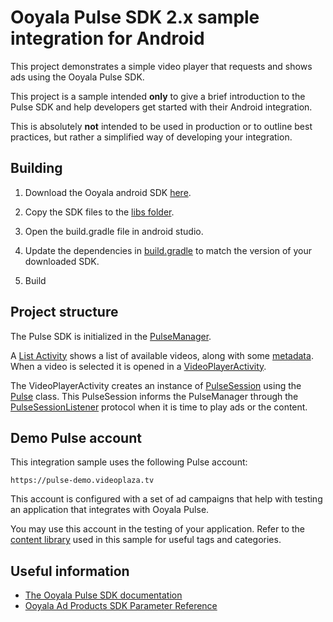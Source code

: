 # Ooyala Pulse SDK 2.x sample integration for Android

This project demonstrates a simple video player that requests and shows ads using the Ooyala Pulse SDK.

This project is a sample intended **only** to give a brief introduction to the Pulse SDK and help developers get started with their Android integration.

This is absolutely **not** intended to be used in production or to outline best practices, but rather a simplified way of developing your integration.


## Building

1. Download the Ooyala android SDK [here](http://support.ooyala.com/resources/mobile-and-client-sdks).

2. Copy the SDK files to the [libs folder](app/libs).

3. Open the build.gradle file in android studio.

4. Update the dependencies in [build.gradle](app/build.gradle) to match the version of your downloaded SDK.

5. Build


## Project structure

The Pulse SDK is initialized in the [PulseManager](app/src/main/java/adtech/ooyala/com/pulseplayer/PulseManager/PulseManager.java).

A [List Activity](app/src/main/java/adtech/ooyala/com/pulseplayer/List/MainActivity.java) shows a list of available videos, along with some [metadata](app/src/main/java/adtech/ooyala/com/pulseplayer/utils/VideoItem.java). When a video is selected it is opened in a [VideoPlayerActivity](app/src/main/java/adtech/ooyala/com/pulseplayer/videoPlayer/VideoPlayerActivity.java).

The VideoPlayerActivity creates an instance of [PulseSession](//TODO) using the [Pulse](//TODO) class. This PulseSession informs the PulseManager through the [PulseSessionListener](//TODO) protocol when it is time to play ads or the content.

## Demo Pulse account

This integration sample uses the following Pulse account:
```
https://pulse-demo.videoplaza.tv
```

This account is configured with a set of ad campaigns that help with testing an application that integrates with Ooyala Pulse.

You may use this account in the testing of your application. Refer to the [content library](app/src/main/res/raw/library.json) used in this sample for useful tags and categories.


## Useful information

- [The Ooyala Pulse SDK documentation](http://pulse-sdks.ooyala.com/android/latest/index.html)
- [Ooyala Ad Products SDK Parameter Reference](http://support.ooyala.com/developers/ad-documentation/oadtech/ad_serving/dg/integration_sdk_parameter.html)

